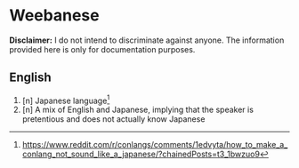 # Weebanese
**Disclaimer:** I do not intend to discriminate against anyone. The information provided here is only for documentation purposes.
## English
1. [n] Japanese language[^1]
2. [n] A mix of English and Japanese, implying that the speaker is pretentious and does not actually know Japanese

[^1]: <https://www.reddit.com/r/conlangs/comments/1edvyta/how_to_make_a_conlang_not_sound_like_a_japanese/?chainedPosts=t3_1bwzuo9>